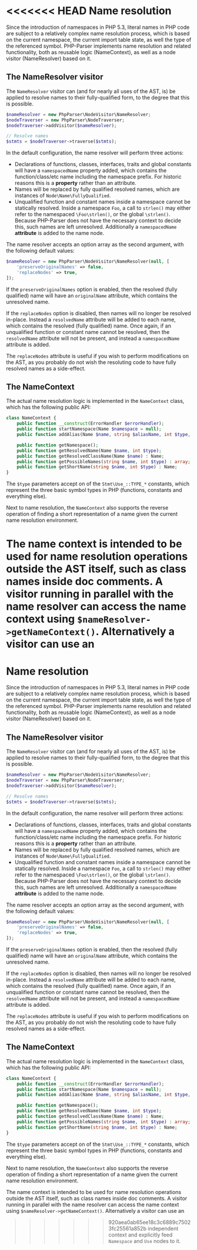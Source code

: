 <<<<<<< HEAD
Name resolution
===============

Since the introduction of namespaces in PHP 5.3, literal names in PHP code are subject to a
relatively complex name resolution process, which is based on the current namespace, the current
import table state, as well the type of the referenced symbol. PHP-Parser implements name
resolution and related functionality, both as reusable logic (NameContext), as well as a node
visitor (NameResolver) based on it.

The NameResolver visitor
------------------------

The `NameResolver` visitor can (and for nearly all uses of the AST, is) be applied to resolve names
to their fully-qualified form, to the degree that this is possible.

```php
$nameResolver = new PhpParser\NodeVisitor\NameResolver;
$nodeTraverser = new PhpParser\NodeTraverser;
$nodeTraverser->addVisitor($nameResolver);

// Resolve names
$stmts = $nodeTraverser->traverse($stmts);
```

In the default configuration, the name resolver will perform three actions:

 * Declarations of functions, classes, interfaces, traits and global constants will have a
   `namespacedName` property added, which contains the function/class/etc name including the
   namespace prefix. For historic reasons this is a **property** rather than an attribute.
 * Names will be replaced by fully qualified resolved names, which are instances of
   `Node\Name\FullyQualified`.
 * Unqualified function and constant names inside a namespace cannot be statically resolved. Inside
   a namespace `Foo`, a call to `strlen()` may either refer to the namespaced `\Foo\strlen()`, or
   the global `\strlen()`. Because PHP-Parser does not have the necessary context to decide this,
   such names are left unresolved. Additionally a `namespacedName` **attribute** is added to the
   name node.

The name resolver accepts an option array as the second argument, with the following default values:

```php
$nameResolver = new PhpParser\NodeVisitor\NameResolver(null, [
    'preserveOriginalNames' => false,
    'replaceNodes' => true,
]);
```

If the `preserveOriginalNames` option is enabled, then the resolved (fully qualified) name will have
an `originalName` attribute, which contains the unresolved name.

If the `replaceNodes` option is disabled, then names will no longer be resolved in-place. Instead a
`resolvedName` attribute will be added to each name, which contains the resolved (fully qualified)
name. Once again, if an unqualified function or constant name cannot be resolved, then the
`resolvedName` attribute will not be present, and instead a `namespacedName` attribute is added.

The `replaceNodes` attribute is useful if you wish to perform modifications on the AST, as you
probably do not wish the resoluting code to have fully resolved names as a side-effect.

The NameContext
---------------

The actual name resolution logic is implemented in the `NameContext` class, which has the following
public API:

```php
class NameContext {
    public function __construct(ErrorHandler $errorHandler);
    public function startNamespace(Name $namespace = null);
    public function addAlias(Name $name, string $aliasName, int $type, array $errorAttrs = []);

    public function getNamespace();
    public function getResolvedName(Name $name, int $type);
    public function getResolvedClassName(Name $name) : Name;
    public function getPossibleNames(string $name, int $type) : array;
    public function getShortName(string $name, int $type) : Name;
}
```

The `$type` parameters accept on of the `Stmt\Use_::TYPE_*` constants, which represent the three
basic symbol types in PHP (functions, constants and everything else).

Next to name resolution, the `NameContext` also supports the reverse operation of finding a short
representation of a name given the current name resolution environment.

The name context is intended to be used for name resolution operations outside the AST itself, such
as class names inside doc comments. A visitor running in parallel with the name resolver can access
the name context using `$nameResolver->getNameContext()`. Alternatively a visitor can use an
=======
Name resolution
===============

Since the introduction of namespaces in PHP 5.3, literal names in PHP code are subject to a
relatively complex name resolution process, which is based on the current namespace, the current
import table state, as well the type of the referenced symbol. PHP-Parser implements name
resolution and related functionality, both as reusable logic (NameContext), as well as a node
visitor (NameResolver) based on it.

The NameResolver visitor
------------------------

The `NameResolver` visitor can (and for nearly all uses of the AST, is) be applied to resolve names
to their fully-qualified form, to the degree that this is possible.

```php
$nameResolver = new PhpParser\NodeVisitor\NameResolver;
$nodeTraverser = new PhpParser\NodeTraverser;
$nodeTraverser->addVisitor($nameResolver);

// Resolve names
$stmts = $nodeTraverser->traverse($stmts);
```

In the default configuration, the name resolver will perform three actions:

 * Declarations of functions, classes, interfaces, traits and global constants will have a
   `namespacedName` property added, which contains the function/class/etc name including the
   namespace prefix. For historic reasons this is a **property** rather than an attribute.
 * Names will be replaced by fully qualified resolved names, which are instances of
   `Node\Name\FullyQualified`.
 * Unqualified function and constant names inside a namespace cannot be statically resolved. Inside
   a namespace `Foo`, a call to `strlen()` may either refer to the namespaced `\Foo\strlen()`, or
   the global `\strlen()`. Because PHP-Parser does not have the necessary context to decide this,
   such names are left unresolved. Additionally a `namespacedName` **attribute** is added to the
   name node.

The name resolver accepts an option array as the second argument, with the following default values:

```php
$nameResolver = new PhpParser\NodeVisitor\NameResolver(null, [
    'preserveOriginalNames' => false,
    'replaceNodes' => true,
]);
```

If the `preserveOriginalNames` option is enabled, then the resolved (fully qualified) name will have
an `originalName` attribute, which contains the unresolved name.

If the `replaceNodes` option is disabled, then names will no longer be resolved in-place. Instead a
`resolvedName` attribute will be added to each name, which contains the resolved (fully qualified)
name. Once again, if an unqualified function or constant name cannot be resolved, then the
`resolvedName` attribute will not be present, and instead a `namespacedName` attribute is added.

The `replaceNodes` attribute is useful if you wish to perform modifications on the AST, as you
probably do not wish the resoluting code to have fully resolved names as a side-effect.

The NameContext
---------------

The actual name resolution logic is implemented in the `NameContext` class, which has the following
public API:

```php
class NameContext {
    public function __construct(ErrorHandler $errorHandler);
    public function startNamespace(Name $namespace = null);
    public function addAlias(Name $name, string $aliasName, int $type, array $errorAttrs = []);

    public function getNamespace();
    public function getResolvedName(Name $name, int $type);
    public function getResolvedClassName(Name $name) : Name;
    public function getPossibleNames(string $name, int $type) : array;
    public function getShortName(string $name, int $type) : Name;
}
```

The `$type` parameters accept on of the `Stmt\Use_::TYPE_*` constants, which represent the three
basic symbol types in PHP (functions, constants and everything else).

Next to name resolution, the `NameContext` also supports the reverse operation of finding a short
representation of a name given the current name resolution environment.

The name context is intended to be used for name resolution operations outside the AST itself, such
as class names inside doc comments. A visitor running in parallel with the name resolver can access
the name context using `$nameResolver->getNameContext()`. Alternatively a visitor can use an
>>>>>>> 920aea0ab65ee18c3c6889c75023fc25561a852b
independent context and explicitly feed `Namespace` and `Use` nodes to it.